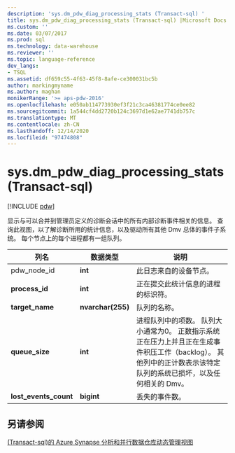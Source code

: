 ```yaml
---
description: 'sys.dm_pdw_diag_processing_stats (Transact-sql) '
title: sys.dm_pdw_diag_processing_stats (Transact-sql) |Microsoft Docs
ms.custom: ''
ms.date: 03/07/2017
ms.prod: sql
ms.technology: data-warehouse
ms.reviewer: ''
ms.topic: language-reference
dev_langs:
- TSQL
ms.assetid: df659c55-4f63-45f8-8afe-ce300031bc5b
author: markingmyname
ms.author: maghan
monikerRange: '>= aps-pdw-2016'
ms.openlocfilehash: e050ab114773930ef3f21c3ca46381774ce0ee82
ms.sourcegitcommit: 1a544cf4dd2720b124c3697d1e62ae7741db757c
ms.translationtype: MT
ms.contentlocale: zh-CN
ms.lasthandoff: 12/14/2020
ms.locfileid: "97474808"
---
```

# <a name="sysdm_pdw_diag_processing_stats-transact-sql"></a>sys.dm_pdw_diag_processing_stats (Transact-sql) 
[!INCLUDE [pdw](../../includes/applies-to-version/pdw.md)]

  显示与可以合并到管理员定义的诊断会话中的所有内部诊断事件相关的信息。 查询此视图，以了解诊断所用的统计信息，以及驱动所有其他 Dmv 总体的事件子系统。 每个节点上的每个进程都有一组队列。  
  
|列名|数据类型|说明|  
|-----------------|---------------|-----------------|  
|pdw_node_id|**int**|此日志来自的设备节点。|  
|**process_id**|**int**|正在提交此统计信息的进程的标识符。|  
|**target_name**|**nvarchar(255)**|队列的名称。|  
|**queue_size**|**int**|进程队列中的项数。 队列大小通常为0。 正数指示系统正在压力上并且正在生成事件积压工作（backlog）。 其他列中的正计数表示该特定队列的系统已损坏，以及任何相关的 Dmv。|  
|**lost_events_count**|**bigint**|丢失的事件数。|  
  
## <a name="see-also"></a>另请参阅  
 [&#40;Transact-sql&#41;的 Azure Synapse 分析和并行数据仓库动态管理视图 ](../../relational-databases/system-dynamic-management-views/sql-and-parallel-data-warehouse-dynamic-management-views.md)  
  
  
